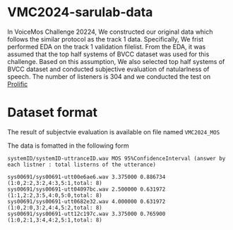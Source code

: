 # VMC2024-sarulab-data

In VoiceMos Challenge 20224, We constructed our original data which follows the similar protocol as the track 1 data.
Specifically, We frist performed EDA on the track 1 validation filelist.
From the EDA, it was assumed that the top half systems of BVCC dataset was used for this challenge.
Based on this assumption, We also selected top half systems of BVCC dataset and conducted subjective evaluation of natularlness of speech.
The number of listeners is 304 and we conducted the test on [Prolific](https://www.prolific.com/)

# Dataset format

The result of subjectvie evaluation is available on file named `VMC2024_MOS` 

The data is fomatted in the following form
```
systemID/systemID-uttranceID.wav MOS 95%ConfidenceInterval (answer by each listner : total listerns of the utterance)
```

```
sys00691/sys00691-utt00e6ae6.wav 3.375000 0.886734 (1:0,2:2,3:2,4:3,5:1,total: 8)
sys00691/sys00691-utt04097bc.wav 2.500000 0.631972 (1:1,2:2,3:5,4:0,5:0,total: 8)
sys00691/sys00691-utt0682e32.wav 4.000000 0.631972 (1:0,2:0,3:2,4:4,5:2,total: 8)
sys00691/sys00691-utt12c197c.wav 3.375000 0.765900 (1:0,2:1,3:4,4:2,5:1,total: 8)
```